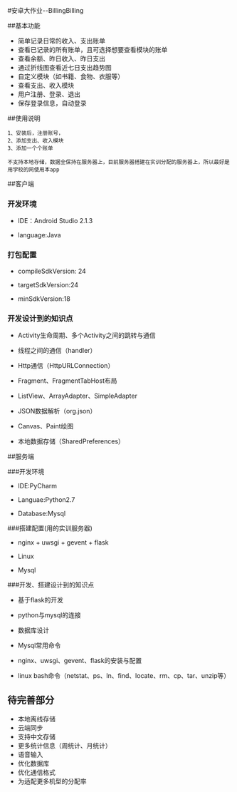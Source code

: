#安卓大作业--BillingBilling


##基本功能

* 简单记录日常的收入、支出账单
* 查看已记录的所有账单，且可选择想要查看模块的账单
* 查看余额、昨日收入、昨日支出
* 通过折线图查看近七日支出趋势图
* 自定义模块（如书籍、食物、衣服等）
* 查看支出、收入模块
* 用户注册、登录、退出
* 保存登录信息，自动登录


##使用说明

    1、安装后，注册账号，
    2、添加支出、收入模块
    3、添加一个个账单
    
    不支持本地存储，数据全保持在服务器上，目前服务器搭建在实训分配的服务器上，所以最好是用学校的网使用本app

##客户端

### 开发环境
   
  * IDE：Android Studio 2.1.3 
  
  * language:Java
  
### 打包配置
  
  * compileSdkVersion: 24
  
  * targetSdkVersion:24
  
  * minSdkVersion:18
 
### 开发设计到的知识点

  * Activity生命周期、多个Activity之间的跳转与通信
    
  * 线程之间的通信（handler）
  
  * Http通信（HttpURLConnection）
  
  * Fragment、FragmentTabHost布局
  
  * ListView、ArrayAdapter、SimpleAdapter
  
  * JSON数据解析（org.json）
  
  * Canvas、Paint绘图
  
  * 本地数据存储（SharedPreferences）
    
   
##服务端

###开发环境

* IDE:PyCharm

* Languae:Python2.7

* Database:Mysql

###搭建配置(用的实训服务器)

* nginx + uwsgi + gevent + flask

* Linux

* Mysql

###开发、搭建设计到的知识点

* 基于flask的开发

* python与mysql的连接

* 数据库设计

* Mysql常用命令

* nginx、uwsgi、gevent、flask的安装与配置

* linux bash命令（netstat、ps、ln、find、locate、rm、cp、tar、unzip等）

## 待完善部分

* 本地离线存储
* 云端同步
* 支持中文存储
* 更多统计信息（周统计、月统计）
* 语音输入
* 优化数据库
* 优化通信格式
* 为适配更多机型的分配率

